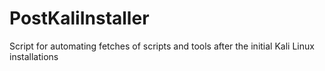 # PostKaliInstaller
Script for automating fetches of scripts and tools after the initial Kali Linux installations
